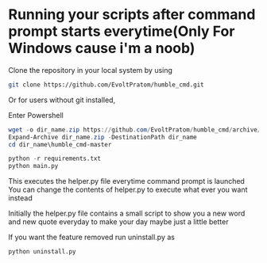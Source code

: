 # Running your scripts after command prompt starts everytime(Only For Windows cause i'm a noob)

Clone the repository in your local system by using
```sh
git clone https://github.com/EvoltPratom/humble_cmd.git
```
Or for users without git installed, 

Enter Powershell
```powershell
wget -o dir_name.zip https://github.com/EvoltPratom/humble_cmd/archive/master.zip
Expand-Archive dir_name.zip -DestinationPath dir_name
cd dir_name\humble_cmd-master
```

```python
python -r requirements.txt
python main.py
```
This executes the helper.py file everytime command prompt is launched
You can change the contents of helper.py to execute what ever you want instead

Initially the helper.py file contains a small script to show you a new word and new quote everyday to make your day maybe just a little better

If you want the feature removed run uninstall.py as
```sh
python uninstall.py
```
